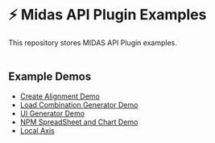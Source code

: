 # :zap: Midas API Plugin Examples
This repository stores MIDAS API Plugin examples.
<br /><br />

## Example Demos
- [Create Alignment Demo](https://kh1012.github.io/sproj-examples/examples/create-alignment)
- [Load Combination Generator Demo](https://kh1012.github.io/sproj-examples/examples/lcom-generator)
- [UI Generator Demo](https://kh1012.github.io/sproj-examples/examples/ui-generator)
- [NPM SpreadSheet and Chart Demo](https://kh1012.github.io/sproj-examples/examples/npm-spreadsheet-chart)
- [Local Axis](https://kh1012.github.io/sproj-examples/examples/local_axis)
